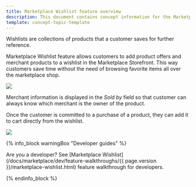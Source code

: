 ```yaml
---
title: Marketplace Wishlist feature overview
description: This document contains concept information for the Marketplace Wishlist feature in the Spryker Cloud Commerce OS.
template: concept-topic-template
---
```


Wishlists are collections of products that a customer saves for further reference. 

Marketplace Wishlist feature allows customers to add product offers and merchant products to a wishlist in the Marketplace Storefront. This way customers save time without the need of browsing favorite items all over the marketplace shop.

![](https://spryker.s3.eu-central-1.amazonaws.com/docs/Marketplace/user+guides/Features/Marketplace+Wishlist/add-products-and-offers-to-wishlist.gif)

Merchant information is displayed in the *Sold by* field so that customer can always know which merchant is the owner of the product. 

Once the customer is committed to a purchase of a product, they can add it to cart directly from the wishlist.

![](https://spryker.s3.eu-central-1.amazonaws.com/docs/Marketplace/user+guides/Features/Marketplace+Wishlist/add-merchant-product-offer-from-wishlist-to-cart.gif) 

{% info_block warningBox "Developer guides" %}

Are you a developer? See [Marketplace Wishlist](/docs/marketplace/dev/feature-walkthroughs/{{ page.version }}/marketplace-wishlist.html) feature walkthrough for developers.

{% endinfo_block %}
